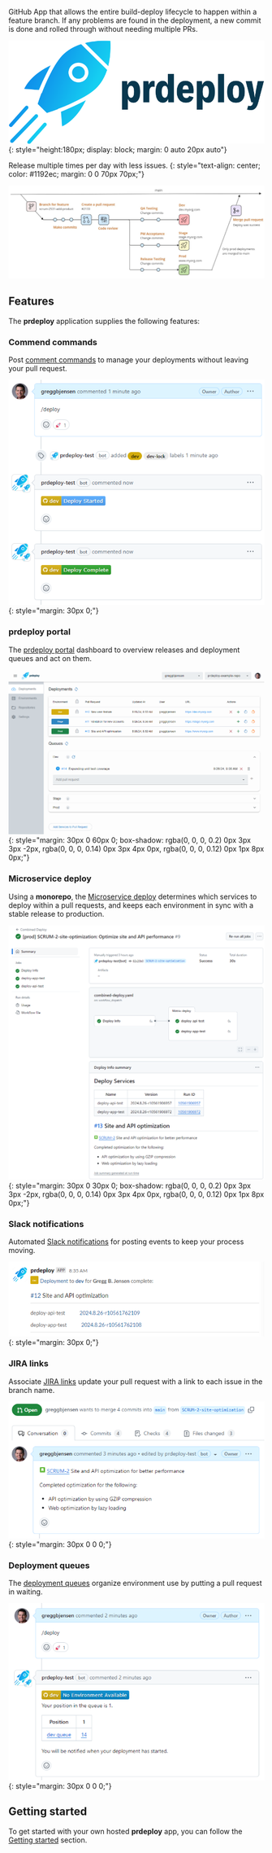 GitHub App that allows the entire build-deploy lifecycle to happen within a feature branch.  If any problems are found in the deployment, a new commit is done and rolled through without needing multiple PRs.

![Logo](./assets/images/logo.svg){: style="height:180px; display: block; margin: 0 auto 20px auto"}

Release multiple times per day with less issues.
{: style="text-align: center; color: #1192ec; margin: 0 0 70px 70px;"}

![Feature Branch Deployments](./assets/images/feature-branch-deployments.jpg)

## Features

The **prdeploy** application supplies the following features:

### Commend commands

Post [comment commands](comment-commands.md) to manage your deployments without leaving your pull request.

![Deploy comment command](./assets/images/screenshots/prcomment-deploy.png)
{: style="margin: 30px 0;"}


### prdeploy portal

The [prdeploy portal](prdeploy-portal.md) dashboard to overview releases and deployment queues and act on them.

![prdeploy deployments](./assets/images/screenshots/prdeploy-portal.png)
{: style="margin: 30px 0 60px 0; box-shadow: rgba(0, 0, 0, 0.2) 0px 3px 3px -2px, rgba(0, 0, 0, 0.14) 0px 3px 4px 0px, rgba(0, 0, 0, 0.12) 0px 1px 8px 0px;"}

### Microservice deploy

Using a **monorepo**, the [Microservice deploy](microservice-deploy.md) determines which services to deploy within a pull requests, and keeps each environment in sync with a stable release to production.

![Combined deploy workflow](./assets/images/screenshots/getting-started/combined-deploy-workflow.png)
{: style="margin: 30px 0 30px 0; box-shadow: rgba(0, 0, 0, 0.2) 0px 3px 3px -2px, rgba(0, 0, 0, 0.14) 0px 3px 4px 0px, rgba(0, 0, 0, 0.12) 0px 1px 8px 0px;"}


### Slack notifications

Automated [Slack notifications](slack-notifications.md) for posting events to keep your process moving.

![Slack deploy notification](./assets/images/screenshots/slack-deploy-notification.png)
{: style="margin: 30px 0;"}

### JIRA links

Associate [JIRA links](jira-links.md) update your pull request with a link to each issue in the branch name.

![JIRA issue link](./assets/images/screenshots/jira-links.png)
{: style="margin: 30px 0 0 0;"}

### Deployment queues

The [deployment queues](deployment-queues.md) organize environment use by putting a pull request in waiting.

![Deployment queue comment](./assets/images/screenshots/deployment-queues.png)
{: style="margin: 30px 0 0 0;"}

## Getting started

To get started with your own hosted **prdeploy** app, you can follow the [Getting started](getting-started/overview.md) section.
